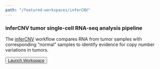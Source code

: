 ```yaml
---
path: "/featured-workspaces/inferCNV"
---
```


### inferCNV tumor single-cell RNA-seq analysis pipeline

The [inferCNV](https://github.com/broadinstitute/inferCNV) workflow compares RNA from tumor samples with corresponding “normal” samples to identify evidence for copy number variations in tumors.

<button dark>[Launch Workspace](https://anvil.terra.bio/#workspaces/help-gatk/InferCNV_SCP_scRNA-seq)</button>
